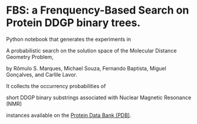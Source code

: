 # FBS: a Frenquency-Based Search on Protein DDGP binary trees.

Python notebook that generates the experiments in

A probabilistic search on the solution space of the Molecular Distance Geometry Problem,

by Rômulo S. Marques, Michael Souza, Fernando Baptista, Miguel Gonçalves, and Carlile Lavor.

It collects the occurrency probabilities of

short DDGP binary substrings associated with Nuclear Magnetic Resonance (NMR)

instances available on the [Protein Data Bank (PDB)](https://www.rcsb.org/).
